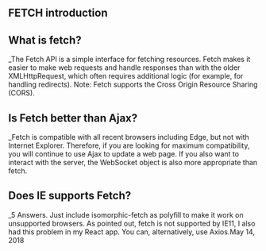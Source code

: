 ## FETCH introduction

## What is fetch?

_The Fetch API is a simple interface for fetching resources. Fetch makes it easier to make web requests and handle responses than with the older XMLHttpRequest, which often requires additional logic (for example, for handling redirects). Note: Fetch supports the Cross Origin Resource Sharing (CORS).


## Is Fetch better than Ajax?

_Fetch is compatible with all recent browsers including Edge, but not with Internet Explorer. Therefore, if you are looking for maximum compatibility, you will continue to use Ajax to update a web page. If you also want to interact with the server, the WebSocket object is also more appropriate than fetch.


## Does IE supports Fetch?

_5 Answers. Just include isomorphic-fetch as polyfill to make it work on unsupported browsers. As pointed out, fetch is not supported by IE11, I also had this problem in my React app. You can, alternatively, use Axios.May 14, 2018
